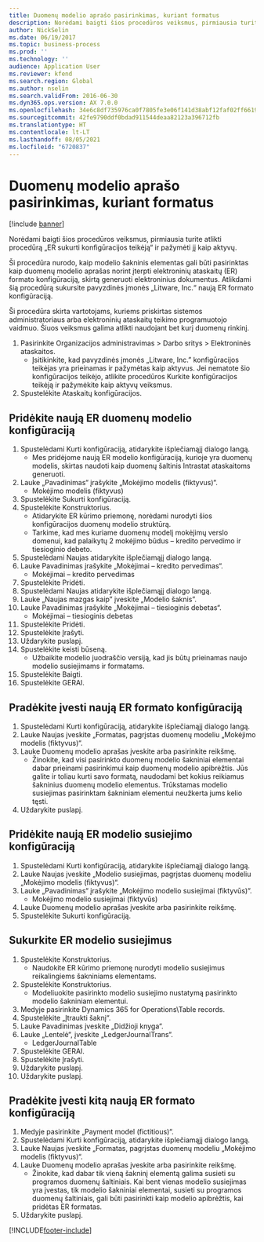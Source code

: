 ```yaml
---
title: Duomenų modelio aprašo pasirinkimas, kuriant formatus
description: Norėdami baigti šios procedūros veiksmus, pirmiausia turite atlikti procedūrą „ER sukurti konfigūracijos teikėją“ ir pažymėti jį kaip aktyvų.
author: NickSelin
ms.date: 06/19/2017
ms.topic: business-process
ms.prod: ''
ms.technology: ''
audience: Application User
ms.reviewer: kfend
ms.search.region: Global
ms.author: nselin
ms.search.validFrom: 2016-06-30
ms.dyn365.ops.version: AX 7.0.0
ms.openlocfilehash: 34e6c8df735976ca0f7805fe3e06f141d38abf12faf02ff66195339147aa5405
ms.sourcegitcommit: 42fe9790ddf0bdad911544deaa82123a396712fb
ms.translationtype: HT
ms.contentlocale: lt-LT
ms.lasthandoff: 08/05/2021
ms.locfileid: "6720837"
---
```

# <a name="select-data-model-definitions-when-you-create-formats"></a>Duomenų modelio aprašo pasirinkimas, kuriant formatus

[!include [banner](../../includes/banner.md)]

Norėdami baigti šios procedūros veiksmus, pirmiausia turite atlikti procedūrą „ER sukurti konfigūracijos teikėją“ ir pažymėti jį kaip aktyvų. 

Ši procedūra nurodo, kaip modelio šakninis elementas gali būti pasirinktas kaip duomenų modelio aprašas norint įterpti elektroninių ataskaitų (ER) formato konfigūraciją, skirtą generuoti elektroninius dokumentus. Atlikdami šią procedūrą sukursite pavyzdinės įmonės „Litware, Inc.“ naują ER formato konfigūraciją. 

Ši procedūra skirta vartotojams, kuriems priskirtas sistemos administratoriaus arba elektroninių ataskaitų teikimo programuotojo vaidmuo. Šiuos veiksmus galima atlikti naudojant bet kurį duomenų rinkinį.

1. Pasirinkite Organizacijos administravimas > Darbo sritys > Elektroninės ataskaitos.
    * Įsitikinkite, kad pavyzdinės įmonės „Litware, Inc.” konfigūracijos teikėjas yra prieinamas ir pažymėtas kaip aktyvus. Jei nematote šio konfigūracijos teikėjo, atlikite procedūros Kurkite konfigūracijos teikėją ir pažymėkite kaip aktyvų veiksmus.  
2. Spustelėkite Ataskaitų konfigūracijos.

## <a name="add-a-new-er-data-model-configuration"></a>Pridėkite naują ER duomenų modelio konfigūraciją
1. Spustelėdami Kurti konfigūraciją, atidarykite išplečiamąjį dialogo langą.
    * Mes pridėjome naują ER modelio konfigūraciją, kurioje yra duomenų modelis, skirtas naudoti kaip duomenų šaltinis Intrastat ataskaitoms generuoti.  
2. Lauke „Pavadinimas“ įrašykite „Mokėjimo modelis (fiktyvus)“.
    * Mokėjimo modelis (fiktyvus)  
3. Spustelėkite Sukurti konfigūraciją.
4. Spustelėkite Konstruktorius.
    * Atidarykite ER kūrimo priemonę, norėdami nurodyti šios konfigūracijos duomenų modelio struktūrą.  
    * Tarkime, kad mes kuriame duomenų modelį mokėjimų verslo domenui, kad palaikytų 2 mokėjimo būdus – kredito pervedimo ir tiesioginio debeto.  
5. Spustelėdami Naujas atidarykite išplečiamąjį dialogo langą.
6. Lauke Pavadinimas įrašykite „Mokėjimai – kredito pervedimas“.
    * Mokėjimai – kredito pervedimas  
7. Spustelėkite Pridėti.
8. Spustelėdami Naujas atidarykite išplečiamąjį dialogo langą.
9. Lauke „Naujas mazgas kaip” įveskite „Modelio šaknis”.
10. Lauke Pavadinimas įrašykite „Mokėjimai – tiesioginis debetas“.
    * Mokėjimai – tiesioginis debetas  
11. Spustelėkite Pridėti.
12. Spustelėkite Įrašyti.
13. Uždarykite puslapį.
14. Spustelėkite keisti būseną.
    * Užbaikite modelio juodraščio versiją, kad jis būtų prieinamas naujo modelio susiejimams ir formatams.  
15. Spustelėkite Baigti.
16. Spustelėkite GERAI.

## <a name="start-to-enter-a-new-er-format-configuration"></a>Pradėkite įvesti naują ER formato konfigūraciją
1. Spustelėdami Kurti konfigūraciją, atidarykite išplečiamąjį dialogo langą.
2. Lauke Naujas įveskite „Formatas, pagrįstas duomenų modeliu „Mokėjimo modelis (fiktyvus)“.
3. Lauke Duomenų modelio aprašas įveskite arba pasirinkite reikšmę.
    * Žinokite, kad visi pasirinkto duomenų modelio šakniniai elementai dabar prieinami pasirinkimui kaip duomenų modelio apibrėžtis. Jūs galite ir toliau kurti savo formatą, naudodami bet kokius reikiamus šakninius duomenų modelio elementus. Trūkstamas modelio susiejimas pasirinktam šakniniam elementui neužkerta jums kelio tęsti.  
4. Uždarykite puslapį.

## <a name="add-a-new-er-model-mapping-configuration"></a>Pridėkite naują ER modelio susiejimo konfigūraciją
1. Spustelėdami Kurti konfigūraciją, atidarykite išplečiamąjį dialogo langą.
2. Lauke Naujas įveskite „Modelio susiejimas, pagrįstas duomenų modeliu „Mokėjimo modelis (fiktyvus)“.
3. Lauke „Pavadinimas“ įrašykite „Mokėjimo modelio susiejimai (fiktyvūs)“.
    * Mokėjimo modelio susiejimai (fiktyvūs)  
4. Lauke Duomenų modelio aprašas įveskite arba pasirinkite reikšmę.
5. Spustelėkite Sukurti konfigūraciją.

## <a name="design-er-model-mappings"></a>Sukurkite ER modelio susiejimus
1. Spustelėkite Konstruktorius.
    * Naudokite ER kūrimo priemonę nurodyti modelio susiejimus reikalingiems šakniniams elementams.  
2. Spustelėkite Konstruktorius.
    * Modeliuokite pasirinkto modelio susiejimo nustatymą pasirinkto modelio šakniniam elementui.  
3. Medyje pasirinkite Dynamics 365 for Operations\Table records.
4. Spustelėkite „Įtraukti šaknį“.
5. Lauke Pavadinimas įveskite „Didžioji knyga“.
6. Lauke „Lentelė“, įveskite „LedgerJournalTrans“.
    * LedgerJournalTable  
7. Spustelėkite GERAI.
8. Spustelėkite Įrašyti.
9. Uždarykite puslapį.
10. Uždarykite puslapį.

## <a name="start-to-enter-another-new-er-format-configuration"></a>Pradėkite įvesti kitą naują ER formato konfigūraciją
1. Medyje pasirinkite „Payment model (fictitious)“.
2. Spustelėdami Kurti konfigūraciją, atidarykite išplečiamąjį dialogo langą.
3. Lauke Naujas įveskite „Formatas, pagrįstas duomenų modeliu „Mokėjimo modelis (fiktyvus)“.
4. Lauke Duomenų modelio aprašas įveskite arba pasirinkite reikšmę.
    * Žinokite, kad dabar tik vieną šakninį elementą galima susieti su programos duomenų šaltiniais. Kai bent vienas modelio susiejimas yra įvestas, tik modelio šakniniai elementai, susieti su programos duomenų šaltiniais, gali būti pasirinkti kaip modelio apibrėžtis, kai pridėtas ER formatas.   
5. Uždarykite puslapį.



[!INCLUDE[footer-include](../../../../includes/footer-banner.md)]